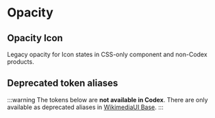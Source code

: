 <script setup>
import CdxDocsTokensTable from '../../src/components/tokens/TokensTable.vue';
import tokens from '@wikimedia/codex-design-tokens/theme-wikimedia-ui.json';
import aliases from '@wikimedia/codex-design-tokens/deprecated-aliases-wikimedia-ui-base.json';
</script>

# Opacity

<cdx-docs-tokens-table
	:tokens="tokens.opacity"
	token-demo="CdxDocsTokenDemo"
	token-category="opacity"
	css-property="opacity"
/>

## Opacity Icon

Legacy opacity for Icon states in CSS-only component and non-Codex products.

<cdx-docs-tokens-table
	:tokens="tokens['opacity-icon']"
	token-demo="CdxDocsTokenDemo"
	token-category="opacity-icon"
	css-property="opacity"
/>

## Deprecated token aliases

:::warning
The tokens below are **not available in Codex**. There are only available as deprecated aliases in
[WikimediaUI Base](https://www.npmjs.com/package/wikimedia-ui-base).
:::

<cdx-docs-tokens-table
	:tokens="aliases.opacity"
	token-demo="CdxDocsTokenDemo"
	token-category="opacity"
	css-property="opacity"
/>
